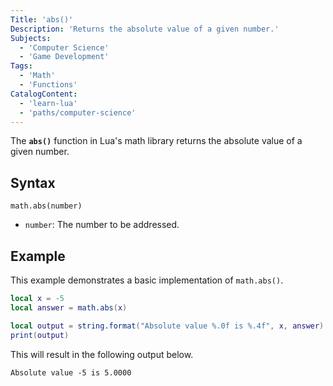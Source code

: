 ```yaml
---
Title: 'abs()'
Description: 'Returns the absolute value of a given number.'
Subjects:
  - 'Computer Science'
  - 'Game Development'
Tags:
  - 'Math'
  - 'Functions'
CatalogContent:
  - 'learn-lua'
  - 'paths/computer-science'
---
```


The **`abs()`** function in Lua's math library returns the absolute value of a given number.

## Syntax

```pseudo
math.abs(number)
```

- `number`: The number to be addressed.

## Example

This example demonstrates a basic implementation of `math.abs()`.

```lua
local x = -5
local answer = math.abs(x)

local output = string.format("Absolute value %.0f is %.4f", x, answer)
print(output)
```

This will result in the following output below.

```shell
Absolute value -5 is 5.0000
```